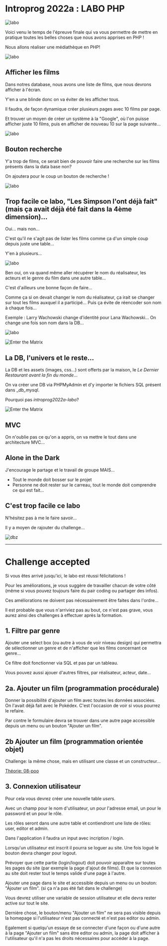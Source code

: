 # Introprog 2022a : LABO PHP

![labo](../_readme_img/rick.gif)

Voici venu le temps de l'épreuve finale qui va vous permettre de mettre en pratique toutes les belles choses que nous avons apprises en PHP !

Nous allons réaliser une médiathèque en PHP!

![labo](../_readme_img/01-labo.png)

## Afficher les films

Dans notres database, nous avons une liste de films, que nous devrons afficher à l'écran.

Y'en a une blinde donc on va éviter de les afficher tous.

Il faudra, de façon dynamique créer plusieurs pages avec 10 films par page.

Et trouver un moyen de créer un système à la "Google", où l'on puisse afficher juste 10 films, puis en afficher de nouveau 10 sur la page suivante...

![labo](../_readme_img/02-labo-next.png)

## Bouton recherche

Y'a trop de films, ce serait bien de pouvoir faire une recherche sur les films présents dans la data base non?

On ajoutera pour le coup un bouton de recherche !

![labo](../_readme_img/03-labo-search.png)

## Trop facile ce labo, "Les Simpson l'ont déjà fait" (mais ça avait déjà été fait dans la 4ème dimension)...

Oui... mais non...

C'est qu'il ne s'agit pas de lister les films comme ça d'un simple coup depuis juste une table...

Y'en à plusieurs...

![labo](../_readme_img/04-labo-db.png)

Ben oui, on va quand même aller récupérer le nom du réalisateur, les acteurs et le genre du film dans une autre table...

C'est d'ailleurs une bonne façon de faire...

Comme ça si on devait changer le nom du réalisateur, ça irait se changer sur tout les films auxquel il a participé... Puis ça évite de réencoder son nom à chaque fois...

Exemple : Larry Wachowski change d'identité pour Lana Wachowski... On change une fois son nom dans la DB...

![labo](../_readme_img/05-labo-db.png)

![Enter the Matrix](../_readme_img/neo.gif)

## La DB, l'univers et le reste...

La DB et les assets (images, css...) sont offerts par la maison, le _Le Dernier Restaurant avant la fin du monde_...

On va créer une DB via PHPMyAdmin et d'y importer le fichiers SQL présent dans \__db_mysql_.

Pourquoi pas _introprog2022a-labo_?

![Enter the Matrix](../_readme_img/marvin.jpg)

## MVC

On n'oublie pas ce qu'on a appris, on va mettre le tout dans une architecture MVC...

## Alone in the Dark

J'encourage le partage et le travail de groupe MAIS...

- Tout le monde doit bosser sur le projet
- Personne ne doit rester sur le carreau, tout le monde doit comprendre ce qui est fait...

## C'est trop facile ce labo

N'hésitez pas à me le faire savoir...

Il y a moyen de rajouter du challenge...

![dbz](../_readme_img/dbz.gif)

---

# Challenge accepted

Si vous êtes arrivé jusqu'ici, le labo est réussi félicitations !

Pour les améliorations, je vous suggère de travailler chacun de votre côté (même si vous pouvez toujours faire du pair coding ou partager des infos).

Ces améliorations ne doivent pas nécessairement être faites dans l'ordre...

Il est probable que vous n'arriviez pas au bout, ce n'est pas grave, vous aurez ainsi des challenges à effectuer après la formation.

## 1. Filtre par genre

Ajouter une select box (ou autre à vous de voir niveau design) qui permettra de sélectionner un genre et de n'afficher que les films concernant ce genre...

Ce filtre doit fonctionner via SQL et pas par un tableau.

Vous pouvez aussi ajouer d'autres filtres, par réalisateur, acteur, date...

## 2a. Ajouter un film (programmation procédurale)

Donner la possibilité d'ajouter un film avec toutes les données associées. On l'avait déjà fait avec le Pokédex. C'est l'occasion de voir si vous pourrez le refaire.

Par contre le formulaire devra se trouver dans une autre page accessible depuis un menu ou un bouton "Ajouter un film".

## 2b Ajouter un film (programmation orientée objet)

Challenge: la même chose, mais en utilisant une classe et un constructeur...

[Théorie: 08-poo](../08-poo)

## 3. Connexion utilisateur

Pour cela vous devrez créer une nouvelle table _users_.

Avec un champ pour le nom d'utilisateur, un pour l'adresse email, un pour le password et un pour le rôle.

Les rôles seront dans une autre table et contiendront une liste de rôles: user, editor et admin.

Dans l'application il faudra un input avec incription / login.

Lorsqu'un utilisateur est inscrit il pourra se loguer au site.
Une fois logué le bouton devra changer pour logout.

Prévoyer que cette partie (login/logout) doit pouvoir apparaître sur toutes les pages du site (par exemple la page d'ajout de films). Et que la connexion au site doit rester tout le temps valide d'une page à l'autre.

Ajouter une page dans le site et accessible depuis un menu ou un bouton: "Ajouter un film". (si ça n'a pas été fait dans le challenge)

Vous devrez utiliser une variable de session utilisateur et elle devra rester active sur tout le site.

Dernière chose, le bouton/menu "Ajouter un film" ne sera pas visible depuis la homepage si l'utilisateur n'est pas connecté et n'est pas editor ou admin.

Egalement si quelqu'un essaye de se connecter d'une façon ou d'une autre à la page "Ajouter un film" sans être editor ou admin, la page doit afficher à l'utilisateur qu'il n'a pas les droits nécessaires pour accéder à la page.
